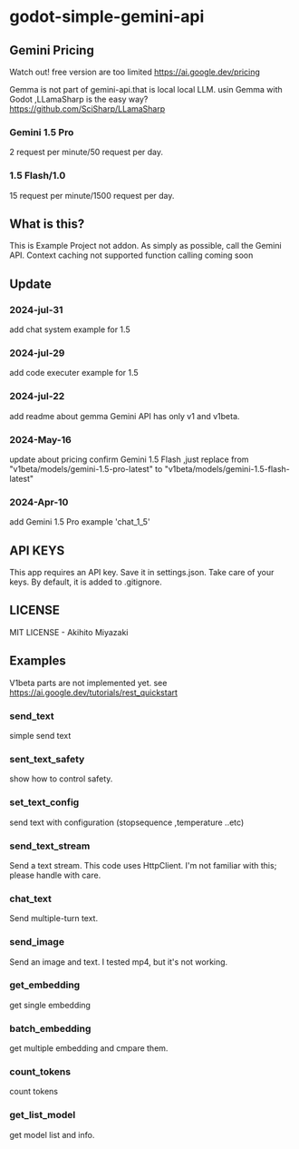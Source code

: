 # godot-simple-gemini-api
## Gemini  Pricing
Watch out! free version are too limited
https://ai.google.dev/pricing

Gemma is not part of gemini-api.that is local local LLM.
usin Gemma with Godot ,LLamaSharp is the easy way?
https://github.com/SciSharp/LLamaSharp


### Gemini 1.5 Pro
2 request per minute/50 request per day.
### 1.5 Flash/1.0
15 request per minute/1500 request per day.

## What is this?
This is Example Project not addon.
As simply as possible, call the Gemini API.
Context caching not supported
function calling coming soon
## Update
### 2024-jul-31
add chat system example for 1.5

### 2024-jul-29
add code executer example for 1.5
### 2024-jul-22
add readme about gemma
Gemini API has only v1 and v1beta.
### 2024-May-16
update about pricing
confirm Gemini 1.5 Flash ,just replace from "v1beta/models/gemini-1.5-pro-latest" to "v1beta/models/gemini-1.5-flash-latest"
### 2024-Apr-10
add Gemini 1.5 Pro example 'chat_1_5'
## API KEYS
This app requires an API key. Save it in settings.json. Take care of your keys. By default, it is added to .gitignore.
## LICENSE
MIT LICENSE - Akihito Miyazaki
## Examples
V1beta parts are not implemented yet.
see https://ai.google.dev/tutorials/rest_quickstart
### send_text
simple send text
### sent_text_safety
show how to control safety.
### set_text_config
send text with configuration (stopsequence ,temperature ..etc)
### send_text_stream
Send a text stream. This code uses HttpClient. I'm not familiar with this; please handle with care.
### chat_text
Send multiple-turn text.
### send_image
Send an image and text. I tested mp4, but it's not working.
### get_embedding
get single embedding
### batch_embedding
get  multiple embedding and cmpare them.
### count_tokens
count tokens
### get_list_model
get model list and info.

